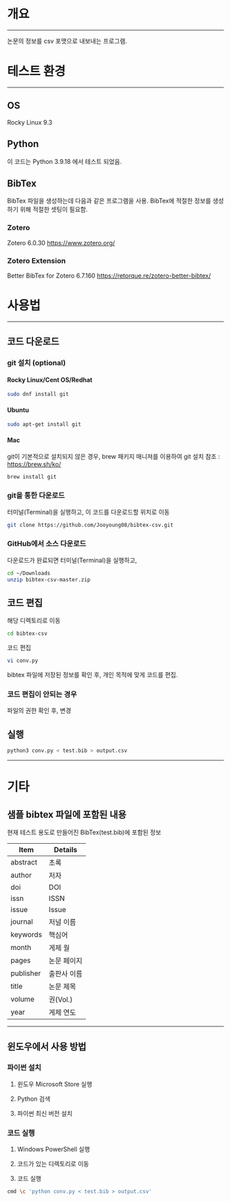 # 개요
--------

논문의 정보를 csv 포맷으로 내보내는 프로그램.

# 테스트 환경
--------

## OS

Rocky Linux 9.3

## Python

이 코드는 Python 3.9.18 에서 테스트 되었음.

## BibTex

BibTex 파일을 생성하는데 다음과 같은 프로그램을 사용.
BibTex에 적절한 정보를 생성하기 위해 적절한 셋팅이 필요함.

### Zotero

Zotero 6.0.30
https://www.zotero.org/

### Zotero Extension

Better BibTex for Zotero 6.7.160
https://retorque.re/zotero-better-bibtex/

# 사용법
--------

## 코드 다운로드

### git 설치 (optional)

#### Rocky Linux/Cent OS/Redhat

```sh
sudo dnf install git
```

#### Ubuntu

```sh
sudo apt-get install git
```

#### Mac

git이 기본적으로 설치되지 않은 경우,
brew 패키지 매니져를 이용하여 git 설치
참조 : https://brew.sh/ko/

```sh
brew install git
```

### git을 통한 다운로드

터미널(Terminal)을 실행하고,
이 코드를 다운로드할 위치로 이동

```sh
git clone https://github.com/Jooyoung08/bibtex-csv.git
```

### GitHub에서 소스 다운로드

다운로드가 완료되면 터미널(Terminal)을 실행하고,

```sh
cd ~/Downloads
unzip bibtex-csv-master.zip
```

## 코드 편집

해당 디렉토리로 이동

```sh
cd bibtex-csv
```

코드 편집

```sh
vi conv.py
```
bibtex 파일에 저장된 정보를 확인 후, 개인 목적에 맞게 코드를 편집.

### 코드 편집이 안되는 경우

파일의 권한 확인 후, 변경

## 실행

```sh
python3 conv.py < test.bib > output.csv
```

---

# 기타

## 샘플 bibtex 파일에 포함된 내용

현재 테스트 용도로 만들어진 BibTex(test.bib)에 포함된 정보

| Item | Details |
| ---- | ----- |
| abstract | 초록 |
| author | 저자 |
| doi | DOI |
| issn | ISSN |
| issue | Issue |
| journal | 저널 이름 |
| keywords | 핵심어 |
| month | 게제 월 |
| pages | 논문 페이지 |
| publisher | 출판사 이름 |
| title | 논문 제목 |
| volume | 권(Vol.) |
| year | 게제 연도 |

---

## 윈도우에서 사용 방법

### 파이썬 설치

1. 윈도우 Microsoft Store 실행

2. Python 검색

3. 파이썬 최신 버전 설치

### 코드 실행

1. Windows PowerShell 실행

2. 코드가 있는 디렉토리로 이동

3. 코드 실행

```sh
cmd \c 'python conv.py < test.bib > output.csv'
```
